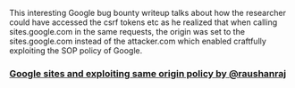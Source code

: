 This interesting Google bug bounty writeup talks about how the researcher could have accessed the csrf tokens etc as he realized that when calling sites.google.com in the same
requests, the origin was set to the sites.google.com instead of the attacker.com which enabled craftfully exploiting the SOP policy of Google. 
### [Google sites and exploiting same origin policy by @raushanraj](https://medium.com/@raushanraj_65039/google-sites-and-exploiting-same-origin-policy-d400bf569964)
